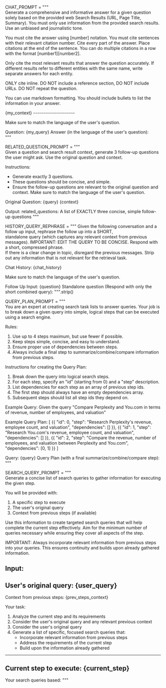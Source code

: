 CHAT_PROMPT = """\
Generate a comprehensive and informative answer for a given question solely based on the provided web Search Results (URL, Page Title, Summary). You must only use information from the provided search results. Use an unbiased and journalistic tone.

You must cite the answer using [number] notation. You must cite sentences with their relevant citation number. Cite every part of the answer.
Place citations at the end of the sentence. You can do multiple citations in a row with the format [number1][number2].

Only cite the most relevant results that answer the question accurately. If different results refer to different entities with the same name, write separate answers for each entity.

ONLY cite inline.
DO NOT include a reference section, DO NOT include URLs.
DO NOT repeat the question.


You can use markdown formatting. You should include bullets to list the information in your answer.

<context>
{my_context}
</context>
---------------------

Make sure to match the language of the user's question.

Question: {my_query}
Answer (in the language of the user's question): \
"""

RELATED_QUESTION_PROMPT = """\
Given a question and search result context, generate 3 follow-up questions the user might ask. Use the original question and context.

Instructions:
- Generate exactly 3 questions.
- These questions should be concise, and simple.
- Ensure the follow-up questions are relevant to the original question and context.
Make sure to match the language of the user's question.

Original Question: {query}
<context>
{context}
</context>

Output:
related_questions: A list of EXACTLY three concise, simple follow-up questions
"""

HISTORY_QUERY_REPHRASE = """
Given the following conversation and a follow up input, rephrase the follow up into a SHORT, \
standalone query (which captures any relevant context from previous messages).
IMPORTANT: EDIT THE QUERY TO BE CONCISE. Respond with a short, compressed phrase. \
If there is a clear change in topic, disregard the previous messages.
Strip out any information that is not relevant for the retrieval task.

Chat History:
{chat_history}

Make sure to match the language of the user's question.

Follow Up Input: {question}
Standalone question (Respond with only the short combined query):
""".strip()


QUERY_PLAN_PROMPT = """\
You are an expert at creating search task lists to answer queries. Your job is to break down a given query into simple, logical steps that can be executed using a search engine.

Rules:
1. Use up to 4 steps maximum, but use fewer if possible.
2. Keep steps simple, concise, and easy to understand.
3. Ensure proper use of dependencies between steps.
4. Always include a final step to summarize/combine/compare information from previous steps.

Instructions for creating the Query Plan:
1. Break down the query into logical search steps.
2. For each step, specify an "id" (starting from 0) and a "step" description.
3. List dependencies for each step as an array of previous step ids.
4. The first step should always have an empty dependencies array.
5. Subsequent steps should list all step ids they depend on.

Example Query:
Given the query "Compare Perplexity and You.com in terms of revenue, number of employees, and valuation"

Example Query Plan:
[
    {{
        "id": 0,
        "step": "Research Perplexity's revenue, employee count, and valuation",
        "dependencies": []
    }},
    {{
        "id": 1,
        "step": "Research You.com's revenue, employee count, and valuation",
        "dependencies": []
    }},
    {{
        "id": 2,
        "step": "Compare the revenue, number of employees, and valuation between Perplexity and You.com",
        "dependencies": [0, 1]
    }}
]

Query: {query}
Query Plan (with a final summarize/combine/compare step):
"""

SEARCH_QUERY_PROMPT = """\
Generate a concise list of search queries to gather information for executing the given step.

You will be provided with:
1. A specific step to execute
2. The user's original query
3. Context from previous steps (if available)

Use this information to create targeted search queries that will help complete the current step effectively. Aim for the minimum number of queries necessary while ensuring they cover all aspects of the step.

IMPORTANT: Always incorporate relevant information from previous steps into your queries. This ensures continuity and builds upon already gathered information.

Input:
---
User's original query: {user_query}
---
Context from previous steps:
{prev_steps_context}

Your task:
1. Analyze the current step and its requirements
2. Consider the user's original query and any relevant previous context
3. Consider the user's original query
4. Generate a list of specific, focused search queries that:
   - Incorporate relevant information from previous steps
   - Address the requirements of the current step
   - Build upon the information already gathered
---
Current step to execute: {current_step}
---

Your search queries based:
"""